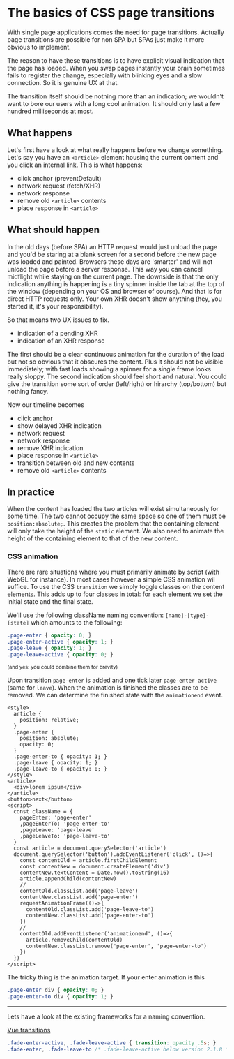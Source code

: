 <!--
  date: 2022-03-16
  modified: 2022-03-18
  slug: the-basics-of-css-page-transitions
  type: post
  header: colorbox.jpg
  excerpt: 
  categories: Javascript
  tags: CSS, transitions
-->

# The basics of CSS page transitions

With single page applications comes the need for page transitions.
Actually page transitions are possible for non SPA but SPAs just make it more obvious to implement.

The reason to have these transitions is to have explicit visual indication that the page has loaded. When you swap pages instantly your brain sometimes fails to register the change, especially with blinking eyes and a slow connection. So it is genuine UX at that.

The transition itself should be nothing more than an indication; we wouldn't want to bore our users with a long cool animation. It should only last a few hundred milliseconds at most.

## What happens

Let's first have a look at what really happens before we change something. Let's say you have an `<article>` element housing the current content and you click an internal link. This is what happens:

- click anchor (preventDefault)
- network request (fetch/XHR)
- network response
- remove old `<article>` contents
- place response in `<article>`

## What should happen

In the old days (before SPA) an HTTP request would just unload the page and you'd be staring at a blank screen for a second before the new page was loaded and painted.
Browsers these days are 'smarter' and will not unload the page before a server response. This way you can cancel midflight while staying on the current page.
The downside is that the only indication anything is happening is a tiny spinner inside the tab at the top of the window (depending on your OS and browser of course). And that is for direct HTTP requests only. Your own XHR doesn't show anything (hey, you started it, it's your responsibility).

So that means two UX issues to fix.
- indication of a pending XHR
- indication of an XHR response

The first should be a clear continuous animation for the duration of the load but not so obvious that it obscures the content. Plus it should not be visible immediately; with fast loads showing a spinner for a single frame looks really sloppy.
The second indication should feel short and natural. You could give the transition some sort of order (left/right) or hirarchy (top/bottom) but nothing fancy.

Now our  timeline becomes

- click anchor
- show delayed XHR indication
- network request
- network response
- remove XHR indication
- place response in `<article>`
- transition between old and new contents
- remove old `<article>` contents

## In practice

When the content has loaded the two articles will exist simultaneously for some time. The two cannot occupy the same space so one of them must be `position:absolute;`. This creates the problem that the containing element will only take the height of the `static` element. We also need to animate the height of the containing element to that of the new content.

### CSS animation

There are rare situations where you must primarily animate by script (with WebGL for instance). In most cases however a simple CSS animation wil suffice.
To use the CSS `transition` we simply toggle classes on the content elements. This adds up to four classes in total: for each element we set the initial state and the final state.

We'll use the following className naming convention: `[name]-[type]-[state]` which amounts to the following:

```css
.page-enter { opacity: 0; }
.page-enter-active { opacity: 1; }
.page-leave { opacity: 1; }
.page-leave-active { opacity: 0; }
```

<small>(and yes: you could combine them for brevity)</small>

Upon transition `page-enter` is added and one tick later `page-enter-active` (same for `leave`). When the animation is finished the classes are to be removed.
We can determine the finished state with the `animationend` event.

```example
<style>
  article {
    position: relative;
  }
  .page-enter {
    position: absolute;
    opacity: 0;
  }
  .page-enter-to { opacity: 1; }
  .page-leave { opacity: 1; }
  .page-leave-to { opacity: 0; }
</style>
<article>
  <div>lorem ipsum</div>
</article>
<button>next</button>
<script>
  const className = {
    pageEnter: 'page-enter'
    ,pageEnterTo: 'page-enter-to'
    ,pageLeave: 'page-leave'
    ,pageLeaveTo: 'page-leave-to'
  }
  const article = document.querySelector('article')
  document.querySelector('button').addEventListener('click', ()=>{
    const contentOld = article.firstChildElement
    const contentNew = document.createElement('div')
    contentNew.textContent = Date.now().toString(16)
    article.appendChild(contentNew)
    //
    contentOld.classList.add('page-leave')
    contentNew.classList.add('page-enter')
    requestAnimationFrame(()=>{
      contentOld.classList.add('page-leave-to')
      contentNew.classList.add('page-enter-to')
    })
    //
    contentOld.addEventListener('animationend', ()=>{
      article.removeChild(contentOld)
      contentNew.classList.remove('page-enter', 'page-enter-to')
    })
  })
</script>
```

The tricky thing is the animation target. If your enter animation is this

```css
.page-enter div { opacity: 0; }
.page-enter-to div { opacity: 1; }
```


---

Lets have a look at the existing frameworks for a naming convention.

[Vue transitions](https://vuejs.org/v2/guide/transitions.html)
```css
.fade-enter-active, .fade-leave-active { transition: opacity .5s; }
.fade-enter, .fade-leave-to /* .fade-leave-active below version 2.1.8 */ { opacity: 0; }
```



